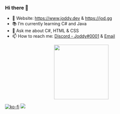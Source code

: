 ### Hi there 👋

- 🔗 Website: https://www.joddy.dev & https://jod.gg
- 📚 I’m currently learning C# and Java
- 💬 Ask me about C#, HTML & CSS
- 📫 How to reach me: [Discord - Joddy#0001](https://r.jod.gg/discord) & [Email](mailto:me@joddy.dev)

<p align="center">
<a href="https://github.com/J0ddy"><img height="180em" src="https://github-readme-stats.vercel.app/api/top-langs/?username=J0ddy&hide_progress=true&langs_count=8&theme=transparent/"></a><br></p>

[![ko-fi](https://ko-fi.com/img/githubbutton_sm.svg)](https://ko-fi.com/T6T17T3DD)
![](https://komarev.com/ghpvc/?username=J0ddy&style=for-the-badge)
